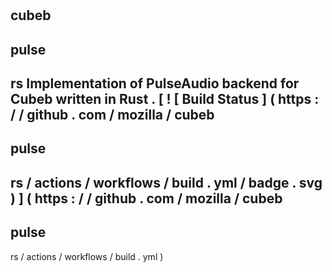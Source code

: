 #
cubeb
-
pulse
-
rs
Implementation
of
PulseAudio
backend
for
Cubeb
written
in
Rust
.
[
!
[
Build
Status
]
(
https
:
/
/
github
.
com
/
mozilla
/
cubeb
-
pulse
-
rs
/
actions
/
workflows
/
build
.
yml
/
badge
.
svg
)
]
(
https
:
/
/
github
.
com
/
mozilla
/
cubeb
-
pulse
-
rs
/
actions
/
workflows
/
build
.
yml
)
